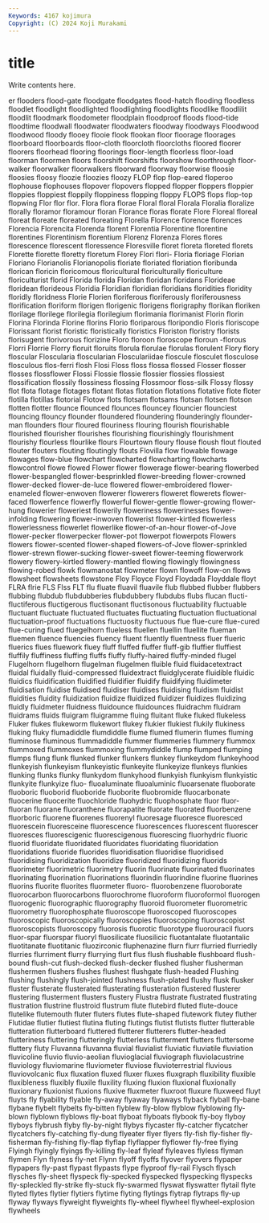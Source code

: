```yaml
---
Keywords: 4167 kojimura
Copyright: (C) 2024 Koji Murakami
---
```


# title

Write contents here.



er flooders
flood-gate floodgate floodgates flood-hatch flooding floodless floodlet floodlight floodlighted floodlighting
floodlights floodlike floodlilit floodlit floodmark floodometer floodplain floodproof floods flood-tide
floodtime floodwall floodwater floodwaters floodway floodways Floodwood floodwood floody flooey
flooie flook flookan floor floorage floorages floorboard floorboards floor-cloth floorcloth
floorcloths floored floorer floorers floorhead flooring floorings floor-length floorless floor-load
floorman floormen floors floorshift floorshifts floorshow floorthrough floor-walker floorwalker floorwalkers
floorward floorway floorwise floosie floosies floosy floozie floozies floozy FLOP
flop flop-eared floperoo flophouse flophouses flopover flopovers flopped flopper floppers
floppier floppies floppiest floppily floppiness flopping floppy FLOPS flops flop-top
flopwing Flor flor flor. Flora flora florae Floral floral Florala
Floralia floralize florally floramor floramour floran Florance floras florate Flore
Floreal floreal floreat floreate floreated floreating Florella Florence florence florences
Florencia Florencita Florenda florent Florentia Florentine florentine florentines Florentinism florentium
Florenz Florenza Flores flores florescence florescent floressence Floresville floret floreta
floreted florets Florette florette floretty floretum Florey Flori flori- Floria
floriage Florian Floriano Florianolis Florianopolis floriate floriated floriation floribunda florican
floricin floricomous floricultural floriculturally floriculture floriculturist florid Florida florida Floridan
floridan floridans Florideae floridean florideous Floridia Floridian floridian floridians floridities
floridity floridly floridness Florie Florien floriferous floriferously floriferousness florification floriform
florigen florigenic florigens florigraphy florikan floriken florilage florilege florilegia florilegium
florimania florimanist Florin florin Florina Florinda Florine florins Florio floriparous
floripondio Floris floriscope Florissant florist floristic floristically floristics Floriston floristry
florists florisugent florivorous florizine Floro floroon floroscope floroun -florous Florri
Florrie Florry floruit floruits florula florulae florulas florulent Flory flory
floscular Floscularia floscularian Flosculariidae floscule flosculet flosculose flosculous flos-ferri flosh
Flosi Floss floss flossa flossed Flosser flosser flosses flossflower Flossi
Flossie flossie flossier flossies flossiest flossification flossily flossiness flossing Flossmoor
floss-silk Flossy flossy flot flota flotage flotages flotant flotas flotation
flotations flotative flote floter flotilla flotillas flotorial Flotow flots flotsam
flotsams flotsan flotsen flotson flotten flotter flounce flounced flounces flouncey
flouncier flounciest flouncing flouncy flounder floundered floundering flounderingly flounder-man flounders
flour floured flouriness flouring flourish flourishable flourished flourisher flourishes flourishing
flourishingly flourishment flourishy flourless flourlike flours Flourtown floury flouse floush
flout flouted flouter flouters flouting floutingly flouts Flovilla flow flowable
flowage flowages flow-blue flowchart flowcharted flowcharting flowcharts flowcontrol flowe flowed
Flower flower flowerage flower-bearing flowerbed flower-bespangled flower-besprinkled flower-breeding flower-crowned flower-decked
flower-de-luce flowered flower-embroidered flower-enameled flower-enwoven flowerer flowerers floweret flowerets flower-faced
flowerfence flowerfly flowerful flower-gentle flower-growing flower-hung flowerier floweriest flowerily floweriness
flowerinesses flower-infolding flowering flower-inwoven flowerist flower-kirtled flowerless flowerlessness flowerlet flowerlike
flower-of-an-hour flower-of-Jove flower-pecker flowerpecker flower-pot flowerpot flowerpots Flowers flowers flower-scented
flower-shaped flowers-of-Jove flower-sprinkled flower-strewn flower-sucking flower-sweet flower-teeming flowerwork flowery flowery-kirtled
flowery-mantled flowing flowingly flowingness flowing-robed flowk flowmanostat flowmeter flown flowoff
flow-on flows flowsheet flowsheets flowstone Floy Floyce Floyd Floydada Floyddale
floyt FLRA flrie FLS Flss FLT flu fluate fluavil fluavile
flub flubbed flubber flubbers flubbing flubdub flubdubberies flubdubbery flubdubs flubs
flucan flucti- fluctiferous fluctigerous fluctisonant fluctisonous fluctuability fluctuable fluctuant fluctuate
fluctuated fluctuates fluctuating fluctuation fluctuational fluctuation-proof fluctuations fluctuosity fluctuous flue
flue-cure flue-cured flue-curing flued fluegelhorn flueless fluellen fluellin fluellite flueman
fluemen fluence fluencies fluency fluent fluently fluentness fluer flueric fluerics
flues fluework fluey fluff fluffed fluffer fluff-gib fluffier fluffiest fluffily
fluffiness fluffing fluffs fluffy fluffy-haired fluffy-minded flugel Flugelhorn flugelhorn flugelman
flugelmen fluible fluid fluidacetextract fluidal fluidally fluid-compressed fluidextract fluidglycerate fluidible
fluidic fluidics fluidification fluidified fluidifier fluidify fluidifying fluidimeter fluidisation fluidise
fluidised fluidiser fluidises fluidising fluidism fluidist fluidities fluidity fluidization fluidize
fluidized fluidizer fluidizes fluidizing fluidly fluidmeter fluidness fluidounce fluidounces fluidrachm
fluidram fluidrams fluids fluigram fluigramme fluing fluitant fluke fluked flukeless
Fluker flukes flukeworm flukewort flukey flukier flukiest flukily flukiness fluking
fluky flumadiddle flumdiddle flume flumed flumerin flumes fluming fluminose fluminous
flummadiddle flummer flummeries flummery flummox flummoxed flummoxes flummoxing flummydiddle flump
flumped flumping flumps flung flunk flunked flunker flunkers flunkey flunkeydom
flunkeyhood flunkeyish flunkeyism flunkeyistic flunkeyite flunkeyize flunkeys flunkies flunking flunks
flunky flunkydom flunkyhood flunkyish flunkyism flunkyistic flunkyite flunkyize fluo- fluoaluminate
fluoaluminic fluoarsenate fluoborate fluoboric fluoborid fluoboride fluoborite fluobromide fluocarbonate fluocerine
fluocerite fluochloride fluohydric fluophosphate fluor fluor- fluoran fluorane fluoranthene fluorapatite
fluorate fluorated fluorbenzene fluorboric fluorene fluorenes fluorenyl fluoresage fluoresce fluoresced
fluorescein fluoresceine fluorescence fluorescences fluorescent fluorescer fluoresces fluorescigenic fluorescigenous fluorescing
fluorhydric fluoric fluorid fluoridate fluoridated fluoridates fluoridating fluoridation fluoridations fluoride
fluorides fluoridisation fluoridise fluoridised fluoridising fluoridization fluoridize fluoridized fluoridizing fluorids
fluorimeter fluorimetric fluorimetry fluorin fluorinate fluorinated fluorinates fluorinating fluorination fluorinations
fluorindin fluorindine fluorine fluorines fluorins fluorite fluorites fluormeter fluoro- fluorobenzene
fluoroborate fluorocarbon fluorocarbons fluorochrome fluoroform fluoroformol fluorogen fluorogenic fluorographic fluorography
fluoroid fluorometer fluorometric fluorometry fluorophosphate fluoroscope fluoroscoped fluoroscopes fluoroscopic fluoroscopically
fluoroscopies fluoroscoping fluoroscopist fluoroscopists fluoroscopy fluorosis fluorotic fluorotype fluorouracil fluors
fluor-spar fluorspar fluoryl fluosilicate fluosilicic fluotantalate fluotantalic fluotitanate fluotitanic fluozirconic
fluphenazine flurn flurr flurried flurriedly flurries flurriment flurry flurrying flurt
flus flush flushable flushboard flush-bound flush-cut flush-decked flush-decker flushed flusher
flusherman flushermen flushers flushes flushest flushgate flush-headed Flushing flushing flushingly
flush-jointed flushness flush-plated flushy flusk flusker fluster flusterate flusterated flusterating
flusteration flustered flusterer flustering flusterment flusters flustery Flustra flustrate flustrated
flustrating flustration flustrine flustroid flustrum flute flutebird fluted flute-douce flutelike
flutemouth fluter fluters flutes flute-shaped flutework flutey fluther Flutidae flutier
flutiest flutina fluting flutings flutist flutists flutter flutterable flutteration flutterboard
fluttered flutterer flutterers flutter-headed flutteriness fluttering flutteringly flutterless flutterment flutters
fluttersome fluttery fluty Fluvanna fluvanna fluvial fluvialist fluviatic fluviatile fluviation
fluvicoline fluvio fluvio-aeolian fluvioglacial fluviograph fluviolacustrine fluviology fluviomarine fluviometer fluviose
fluvioterrestrial fluvious fluviovolcanic flux fluxation fluxed fluxer fluxes fluxgraph fluxibility
fluxible fluxibleness fluxibly fluxile fluxility fluxing fluxion fluxional fluxionally fluxionary
fluxionist fluxions fluxive fluxmeter fluxroot fluxure fluxweed fluyt fluyts fly
flyability flyable fly-away flyaway flyaways flyback flyball fly-bane flybane flybelt
flybelts fly-bitten flyblew fly-blow flyblow flyblowing fly-blown flyblown flyblows fly-boat
flyboat flyboats flybook fly-boy flyboy flyboys flybrush flyby fly-by-night flybys
flycaster fly-catcher flycatcher flycatchers fly-catching fly-dung flyeater flyer flyers fly-fish
fly-fisher fly-fisherman fly-fishing fly-flap flyflap flyflapper flyflower fly-free flying Flyingh
flyingly flyings fly-killing fly-leaf flyleaf flyleaves flyless flyman flymen Flyn
flyness fly-net Flynn flyoff flyoffs flyover flyovers flypaper flypapers fly-past
flypast flypasts flype flyproof fly-rail Flysch flysch flysches fly-sheet flyspeck
fly-specked flyspecked flyspecking flyspecks fly-spleckled fly-strike fly-stuck fly-swarmed flyswat flyswatter
flytail flyte flyted flytes flytier flytiers flytime flyting flytings flytrap
flytraps fly-up flyway flyways flyweight flyweights fly-wheel flywheel flywheel-explosion flywheels
